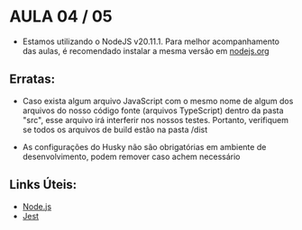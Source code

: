 # AULA 04 / 05

- Estamos utilizando o NodeJS v20.11.1. Para melhor acompanhamento das aulas, é recomendado instalar a mesma versão em [nodejs.org](https://nodejs.org/en/)

## Erratas:
- Caso exista algum arquivo JavaScript com o mesmo nome de algum dos arquivos do nosso código fonte (arquivos TypeScript) dentro da pasta "src", esse arquivo irá interferir nos nossos testes. Portanto, verifiquem se todos os arquivos de build estão na pasta /dist

- As configurações do Husky não são obrigatórias em ambiente de desenvolvimento, podem remover caso achem necessário


## Links Úteis:

- [Node.js](https://nodejs.org/en/download)
- [Jest](https://jestjs.io/)